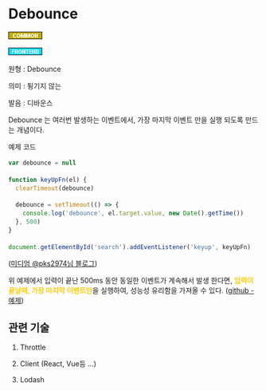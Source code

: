 <d-title>

# Debounce

</d-title>

<d-label>

<d-inner>

![Common](../../2TAT1C/Label_Common.png)

</d-inner>

<d-inner>

![Frontend](../../2TAT1C/Label_Frontend.png)

</d-inner>

</d-label>

<d-origin>

원형 : Debounce

</d-origin>

<d-mean>

의미 : 튕기지 않는

</d-mean>

<d-pronunciation>

발음 : 디바운스

</d-pronunciation>

<d-content>

Debounce 는 여러번 발생하는 이벤트에서, 가장 마지막 이벤트 만을 실행 되도록 만드는 개념이다.

예제 코드

```js
var debounce = null

function keyUpFn(el) {
  clearTimeout(debounce)

  debounce = setTimeout(() => {
    console.log('debounce', el.target.value, new Date().getTime())
  }, 500)
}

document.getElementById('search').addEventListener('keyup', keyUpFn)
```

([미디엄 @pks2974님 블로그](https://medium.com/@pks2974/throttle-%EC%99%80-debounce-%EA%B0%9C%EB%85%90-%EC%A0%95%EB%A6%AC%ED%95%98%EA%B8%B0-2335a9c426ff))

위 예제에서 입력이 끝난 500ms 동안 동일한 이벤트가 계속해서 발생 한다면, <span style='color:#FFCC00; font-weight:bold;'>입력이 끝날때, 가장 마지막 이벤트만</span>을 실행하여, 성능성 유리함을 가져올 수 있다.
([github - 예제](https://github.com/niksy/throttle-debounce))

</d-content>

<d-relation>

## 관련 기술

<d-inner>

1. Throttle

</d-inner>

<d-inner>

2. Client (React, Vue등 ...)

</d-inner>

<d-inner>

3. Lodash

</d-inner>

</d-relation>
